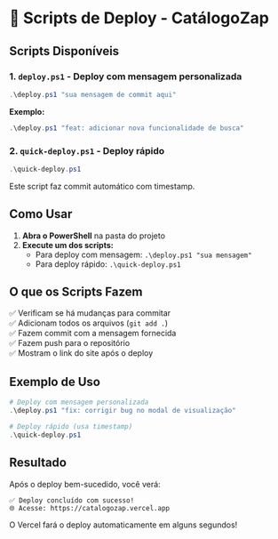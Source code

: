 # 🚀 Scripts de Deploy - CatálogoZap

## Scripts Disponíveis

### 1. `deploy.ps1` - Deploy com mensagem personalizada
```powershell
.\deploy.ps1 "sua mensagem de commit aqui"
```

**Exemplo:**
```powershell
.\deploy.ps1 "feat: adicionar nova funcionalidade de busca"
```

### 2. `quick-deploy.ps1` - Deploy rápido
```powershell
.\quick-deploy.ps1
```

Este script faz commit automático com timestamp.

## Como Usar

1. **Abra o PowerShell** na pasta do projeto
2. **Execute um dos scripts:**
   - Para deploy com mensagem: `.\deploy.ps1 "sua mensagem"`
   - Para deploy rápido: `.\quick-deploy.ps1`

## O que os Scripts Fazem

✅ Verificam se há mudanças para commitar  
✅ Adicionam todos os arquivos (`git add .`)  
✅ Fazem commit com a mensagem fornecida  
✅ Fazem push para o repositório  
✅ Mostram o link do site após o deploy  

## Exemplo de Uso

```powershell
# Deploy com mensagem personalizada
.\deploy.ps1 "fix: corrigir bug no modal de visualização"

# Deploy rápido (usa timestamp)
.\quick-deploy.ps1
```

## Resultado

Após o deploy bem-sucedido, você verá:
```
✅ Deploy concluído com sucesso!
🌐 Acesse: https://catalogozap.vercel.app
```

O Vercel fará o deploy automaticamente em alguns segundos! 
